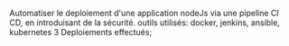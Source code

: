 Automatiser le deploiement d'une application nodeJs via une pipeline CI CD, en introduisant de la sécurité. 
outils utilisés: docker, jenkins, ansible, kubernetes
3 Deploiements effectués;
